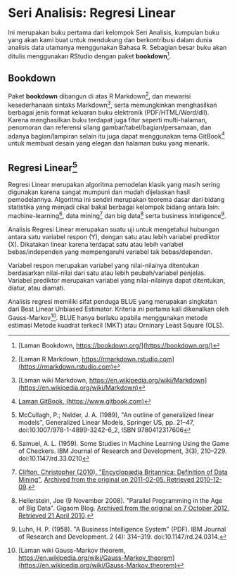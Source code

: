 # Seri Analisis: Regresi Linear

Ini merupakan buku pertama dari kelompok Seri Analisis, kumpulan buku yang akan kami buat untuk mendukung dan berkontribusi dalam dunia analisis data utamanya menggunakan Bahasa R. Sebagian besar buku akan ditulis menggunakan RStudio dengan paket __bookdown__[^lamanbookdown].

## Bookdown

Paket __bookdown__ dibangun di atas R Markdown[^lamanrmarkdown], dan mewarisi kesederhanaan sintaks Markdown[^wikimarkdown], serta memungkinkan menghasilkan berbagai jenis format keluaran buku elektronik (PDF/HTML/Word/dll). Karena menghasilkan buku terdapat juga fitur seperti multi-halaman, penomoran dan referensi silang gambar/tabel/bagian/persamaan, dan adanya bagian/lampiran selain itu juga dapat menggunakan tema GitBook[^lamangitbook] untuk membuat desain yang elegan dan halaman buku yang menarik.

## Regresi Linear[^glm1989]

Regresi Linear merupakan algoritma pemodelan klasik yang masih sering digunakan karena sangat mumpuni dan mudah dijelaskan hasil pemodelannya. Algoritma ini sendiri merupakan teorema dasar dari bidang statistika yang menjadi cikal bakal berbagai kelompok bidang antara lain: machine-learning[^samuel1959], data mining[^britanicadatamining] dan big data[^hellersteinGigaom2008] serta business inteligence[^luhn1958].

Analisis Regresi Linear merupakan suatu uji untuk mengetahui hubungan antara satu variabel respon (Y), dengan satu atau lebih variabel prediktor (X). Dikatakan linear karena terdapat satu atau lebih variabel bebas/independen yang mempengaruhi variabel tak bebas/dependen.

Variabel respon merupakan variabel yang nilai-nilainya ditentukan berdasarkan nilai-nilai dari satu atau lebih peubah/variabel penjelas. Variabel prediktor merupakan variabel yang nilai-nilainya dapat ditentukan, diatur, atau diamati.

Analisis regresi memiliki sifat penduga BLUE yang merupakan singkatan dari Best Linear Unbiased Estimator. Kriteria ini pertama kali dikenalkan oleh Gauss-Markov[^wikigaussmarkov]. BLUE hanya berlaku apabila menggunakan metode estimasi Metode kuadrat terkecil (MKT) atau Orninary Least Square (OLS).


[^glm1989]: McCullagh, P.; Nelder, J. A. (1989), "An outline of generalized linear models", Generalized Linear Models, Springer US, pp. 21–47, doi:10.1007/978-1-4899-3242-6_2, ISBN 9780412317606
[^wikigaussmarkov]: [Laman wiki Gauss-Markov theorem, https://en.wikipedia.org/wiki/Gauss-Markov_theorem](https://en.wikipedia.org/wiki/Gauss-Markov_theorem)
[^lamanbookdown]: [Laman Bookdown, https://bookdown.org/](https://bookdown.org/)
[^lamanrmarkdown]: [Laman R Markdown, https://rmarkdown.rstudio.com](https://rmarkdown.rstudio.com)
[^wikimarkdown]: [Laman wiki Markdown, https://en.wikipedia.org/wiki/Markdown](https://en.wikipedia.org/wiki/Markdown)
[^lamangitbook]: [Laman GitBook, (https://www.gitbook.com)](https://www.gitbook.com)
[^samuel1959]: Samuel, A. L. (1959). Some Studies in Machine Learning Using the Game of Checkers. IBM Journal of Research and Development, 3(3), 210–229. doi:10.1147/rd.33.0210 
[^britanicadatamining]: [Clifton, Christopher (2010). "Encyclopædia Britannica: Definition of Data Mining"](https://www.britannica.com/EBchecked/topic/1056150/data-mining), [Archived from the original on 2011-02-05. Retrieved 2010-12-09](https://web.archive.org/web/20110205121520/http://www.britannica.com/EBchecked/topic/1056150/data-mining).
[^hellersteinGigaom2008]: Hellerstein, Joe (9 November 2008). "Parallel Programming in the Age of Big Data". Gigaom Blog. [Archived from the original on 7 October 2012. Retrieved 21 April 2010](https://web.archive.org/web/20121007033928/http://gigaom.com/2008/11/09/mapreduce-leads-the-way-for-parallel-programming/).
[^luhn1958]: Luhn, H. P. (1958). "A Business Intelligence System" (PDF). IBM Journal of Research and Development. 2 (4): 314–319. doi:10.1147/rd.24.0314.
